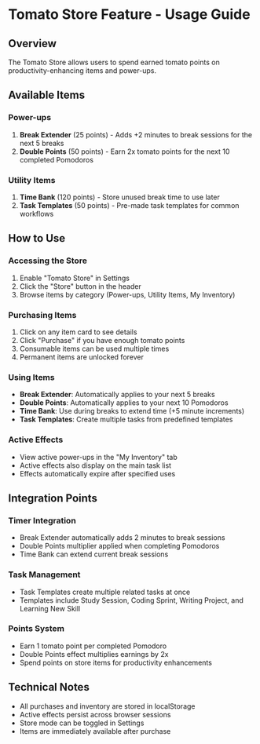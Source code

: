 # Tomato Store Feature - Usage Guide

## Overview
The Tomato Store allows users to spend earned tomato points on productivity-enhancing items and power-ups.

## Available Items

### Power-ups
1. **Break Extender** (25 points) - Adds +2 minutes to break sessions for the next 5 breaks
2. **Double Points** (50 points) - Earn 2x tomato points for the next 10 completed Pomodoros

### Utility Items  
1. **Time Bank** (120 points) - Store unused break time to use later
2. **Task Templates** (50 points) - Pre-made task templates for common workflows

## How to Use

### Accessing the Store
1. Enable "Tomato Store" in Settings
2. Click the "Store" button in the header
3. Browse items by category (Power-ups, Utility Items, My Inventory)

### Purchasing Items
1. Click on any item card to see details
2. Click "Purchase" if you have enough tomato points
3. Consumable items can be used multiple times
4. Permanent items are unlocked forever

### Using Items
- **Break Extender**: Automatically applies to your next 5 breaks
- **Double Points**: Automatically applies to your next 10 Pomodoros  
- **Time Bank**: Use during breaks to extend time (+5 minute increments)
- **Task Templates**: Create multiple tasks from predefined templates

### Active Effects
- View active power-ups in the "My Inventory" tab
- Active effects also display on the main task list
- Effects automatically expire after specified uses

## Integration Points

### Timer Integration
- Break Extender automatically adds 2 minutes to break sessions
- Double Points multiplier applied when completing Pomodoros
- Time Bank can extend current break sessions

### Task Management
- Task Templates create multiple related tasks at once
- Templates include Study Session, Coding Sprint, Writing Project, and Learning New Skill

### Points System
- Earn 1 tomato point per completed Pomodoro
- Double Points effect multiplies earnings by 2x
- Spend points on store items for productivity enhancements

## Technical Notes
- All purchases and inventory are stored in localStorage
- Active effects persist across browser sessions
- Store mode can be toggled in Settings
- Items are immediately available after purchase